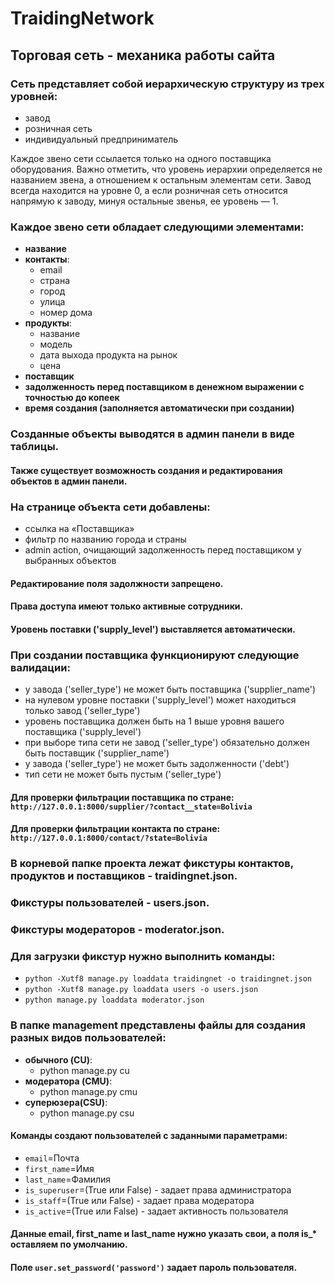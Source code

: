 # TraidingNetwork

## Торговая сеть - механика работы сайта

### Сеть представляет собой иерархическую структуру из трех уровней:
- завод
- розничная сеть
- индивидуальный предприниматель

Каждое звено сети ссылается только на одного поставщика оборудования.
Важно отметить, что уровень иерархии определяется не названием звена, а отношением к остальным элементам сети.
Завод всегда находится на уровне 0, а если розничная сеть относится напрямую к заводу, минуя остальные звенья, ее уровень — 1.

### Каждое звено сети обладает следующими элементами:

- **название**
- **контакты**:
  - email 
  - страна
  - город
  - улица
  - номер дома
- **продукты**:
  - название
  - модель
  - дата выхода продукта на рынок
  - цена
- **поставщик**
- **задолженность перед поставщиком в денежном выражении с точностью до копеек**
- **время создания (заполняется автоматически при создании)**

### Созданные объекты выводятся в админ панели в виде таблицы.
#### Также существует возможность создания и редактирования объектов в админ панели.

### На странице объекта сети добавлены:
- ссылка на «Поставщика»
- фильтр по названию города и страны
- admin action, очищающий задолженность перед поставщиком у выбранных объектов

#### Редактирование поля задолжности запрещено.
#### Права доступа имеют только активные сотрудники.
#### Уровень поставки ('supply_level') выставляется автоматически.

### При создании поставщика функционируют следующие валидации:
 - у завода ('seller_type') не может быть поставщика ('supplier_name')
 - на нулевом уровне поставки ('supply_level') может находиться только завод ('seller_type')
 - уровень поставщика должен быть на 1 выше уровня вашего поставщика ('supply_level')
 - при выборе типа сети не завод ('seller_type') обязательно должен быть поставщик ('supplier_name')
 - у завода ('seller_type') не может быть задолженности ('debt')
 - тип сети не может быть пустым ('seller_type')

#### Для проверки фильтрации поставщика по стране: `http://127.0.0.1:8000/supplier/?contact__state=Bolivia`
#### Для проверки фильтрации контакта по стране: `http://127.0.0.1:8000/contact/?state=Bolivia`

### В корневой папке проекта лежат фикстуры контактов, продуктов и поставщиков - traidingnet.json. 
### Фикстуры пользователей - users.json.
### Фикстуры модераторов - moderator.json.
### Для загрузки фикстур нужно выполнить команды:
- `python -Xutf8 manage.py loaddata traidingnet -o traidingnet.json`
- `python -Xutf8 manage.py loaddata users -o users.json`
- `python manage.py loaddata moderator.json`


### В папке management представлены файлы для создания разных видов пользователей: 
- **обычного (CU)**:
  - python manage.py cu
- **модератора (CMU)**:
  - python manage.py cmu
- **суперюзера(CSU)**:
  - python manage.py csu

#### Команды создают пользователей с заданными параметрами:
 - `email`=Почта
 - `first_name`=Имя
 - `last_name`=Фамилия
 - `is_superuser`=(True или False) - задает права администратора
 - `is_staff`=(True или False) - задает права модератора
 - `is_active`=(True или False) - задает активность пользователя

#### Данные email, first_name и last_name нужно указать свои, а поля is_* оставляем по умолчанию.
#### Поле `user.set_password('password')` задает пароль пользователя.